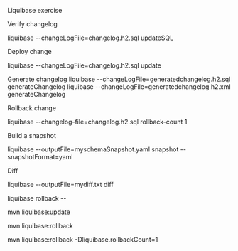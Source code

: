 Liquibase exercise


Verify changelog

 liquibase --changeLogFile=changelog.h2.sql updateSQL


 Deploy change

 liquibase --changeLogFile=changelog.h2.sql update


Generate changelog
liquibase --changeLogFile=generatedchangelog.h2.sql generateChangelog
liquibase --changeLogFile=generatedchangelog.h2.xml generateChangelog


Rollback change

liquibase --changelog-file=changelog.h2.sql rollback-count 1


Build a snapshot

liquibase --outputFile=myschemaSnapshot.yaml snapshot --snapshotFormat=yaml


Diff

liquibase --outputFile=mydiff.txt diff


liquibase rollback --

mvn liquibase:update

mvn liquibase:rollback

mvn liquibase:rollback -Dliquibase.rollbackCount=1

